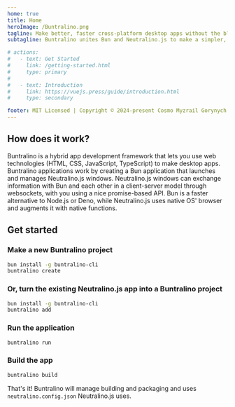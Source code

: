 ```yaml
---
home: true
title: Home
heroImage: /Buntralino.png
tagline: Make better, faster cross-platform desktop apps without the bloat of Chrome while still keeping the comfort of node.js development.
subtagline: Buntralino unites Bun and Neutralino.js to make a simpler, lighter alternative to Electron and NW.js. Use Neutralino.js API at client and send harder tasks to Bun while keeping your development process easy.

# actions:
#   - text: Get Started
#     link: /getting-started.html
#     type: primary
#
#   - text: Introduction
#     link: https://vuejs.press/guide/introduction.html
#     type: secondary

footer: MIT Licensed | Copyright © 2024-present Cosmo Myzrail Gorynych
---
```


## How does it work?
Buntralino is a hybrid app development framework that lets you use web technologies (HTML, CSS, JavaScript, TypeScript) to make desktop apps. Buntralino applications work by creating a Bun application that launches and manages Neutralino.js windows. Neutralino.js windows can exchange information with Bun and each other in a client-server model through websockets, with you using a nice promise-based API. Bun is a faster alternative to Node.js or Deno, while Neutralino.js uses native OS' browser and augments it with native functions.

## Get started

### Make a new Buntralino project
```sh
bun install -g buntralino-cli
buntralino create
```
### Or, turn the existing Neutralino.js app into a Buntralino project
```sh
bun install -g buntralino-cli
buntralino add
```
### Run the application
```sh
buntralino run
```
### Build the app
```sh
buntralino build
```
That's it! Buntralino will manage building and packaging and uses `neutralino.config.json` Neutralino.js uses.
